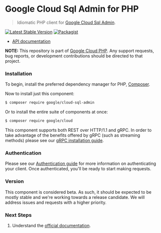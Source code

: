 # Google Cloud Sql Admin for PHP

> Idiomatic PHP client for [Google Cloud Sql Admin](https://cloud.google.com/sql).

[![Latest Stable Version](https://poser.pugx.org/google/cloud-sql-admin/v/stable)](https://packagist.org/packages/google/cloud-sql-admin) [![Packagist](https://img.shields.io/packagist/dm/google/cloud-sql-admin.svg)](https://packagist.org/packages/google/cloud-sql-admin)

* [API documentation](http://googleapis.github.io/google-cloud-php/#/docs/cloud-sql-admin/latest/sqladmin/readme)

**NOTE:** This repository is part of [Google Cloud PHP](https://github.com/googleapis/google-cloud-php). Any
support requests, bug reports, or development contributions should be directed to
that project.

### Installation

To begin, install the preferred dependency manager for PHP, [Composer](https://getcomposer.org/).

Now to install just this component:

```sh
$ composer require google/cloud-sql-admin
```

Or to install the entire suite of components at once:

```sh
$ composer require google/cloud
```

This component supports both REST over HTTP/1.1 and gRPC. In order to take advantage of the benefits offered by gRPC (such as streaming methods)
please see our [gRPC installation guide](https://cloud.google.com/php/grpc).

### Authentication

Please see our [Authentication guide](https://github.com/googleapis/google-cloud-php/blob/main/AUTHENTICATION.md) for more information
on authenticating your client. Once authenticated, you'll be ready to start making requests.

### Version

This component is considered beta. As such, it should be expected to be mostly
stable and we're working towards a release candidate. We will address issues
and requests with a higher priority.

### Next Steps

1. Understand the [official documentation](https://cloud.google.com/sql/docs).
